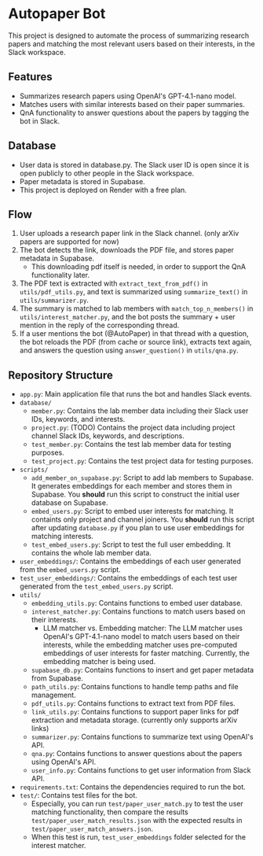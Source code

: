 # Autopaper Bot
This project is designed to automate the process of summarizing research papers and matching the most relevant users based on their interests, in the Slack workspace.

## Features
- Summarizes research papers using OpenAI's GPT-4.1-nano model.
- Matches users with similar interests based on their paper summaries.
- QnA functionality to answer questions about the papers by tagging the bot in Slack.

## Database
- User data is stored in database.py. The Slack user ID is open since it is open publicly to other people in the Slack workspace.
- Paper metadata is stored in Supabase.
- This project is deployed on Render with a free plan.

## Flow
1. User uploads a research paper link in the Slack channel. (only arXiv papers are supported for now)
2. The bot detects the link, downloads the PDF file, and stores paper metadata in Supabase.
    - This downloading pdf itself is needed, in order to support the QnA functionality later.
3. The PDF text is extracted with `extract_text_from_pdf()` in `utils/pdf_utils.py`, and text is summarized using `summarize_text()` in `utils/summarizer.py`.
4. The summary is matched to lab members with `match_top_n_members()` in `utils/interest_matcher.py`, and the bot posts the summary + user mention in the reply of the corresponding thread.
5. If a user mentions the bot (@AutoPaper) in that thread with a question, the bot reloads the PDF (from cache or source link), extracts text again, and answers the question using `answer_question()` in `utils/qna.py`.

## Repository Structure
- `app.py`: Main application file that runs the bot and handles Slack events.
- `database/`
    - `member.py`: Contains the lab member data including their Slack user IDs, keywords, and interests.
    - `project.py`: (TODO) Contains the project data including project channel Slack IDs, keywords, and descriptions.
    - `test_member.py`: Contains the test lab member data for testing purposes.
    - `test_project.py`: Contains the test project data for testing purposes.
- `scripts/`
    - `add_member_on_supabase.py`: Script to add lab members to Supabase. It generates embeddings for each member and stores them in Supabase. You **should** run this script to construct the initial user database on Supabase.
    - `embed_users.py`: Script to embed user interests for matching. It containts only project and channel joiners. You **should** run this script after updating `database.py` if you plan to use user embeddings for matching interests.
    - `test_embed_users.py`: Script to test the full user embedding. It contains the whole lab member data.
- `user_embeddings/`: Contains the embeddings of each user generated from the `embed_users.py` script.
- `test_user_embeddings/`: Contains the embeddings of each test user generated from the `test_embed_users.py` script.
- `utils/`
    - `embedding_utils.py`: Contains functions to embed user database.
    - `interest_matcher.py`: Contains functions to match users based on their interests.
        - LLM matcher vs. Embedding matcher: The LLM matcher uses OpenAI's GPT-4.1-nano model to match users based on their interests, while the embedding matcher uses pre-computed embeddings of user interests for faster matching. Currently, the embedding matcher is being used.
    - `supabase_db.py`: Contains functions to insert and get paper metadata from Supabase.
    - `path_utils.py`: Contains functions to handle temp paths and file management.
    - `pdf_utils.py`: Contains functions to extract text from PDF files.
    - `link_utils.py`: Contains functions to support paper links for pdf extraction and metadata storage. (currently only supports arXiv links)
    - `summarizer.py`: Contains functions to summarize text using OpenAI's API.
    - `qna.py`: Contains functions to answer questions about the papers using OpenAI's API.
    - `user_info.py`: Contains functions to get user information from Slack API.
- `requirements.txt`: Contains the dependencies required to run the bot.
- `test/`: Contains test files for the bot.
    - Especially, you can run `test/paper_user_match.py` to test the user matching functionality, then compare the results `test/paper_user_match_results.json` with the expected results in `test/paper_user_match_answers.json`.
    - When this test is run, `test_user_embeddings` folder selected for the interest matcher.